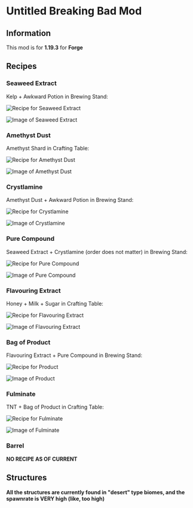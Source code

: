 # Untitled Breaking Bad Mod
## Information
This mod is for **1.19.3** for **Forge**
## Recipes
### Seaweed Extract

Kelp + Awkward Potion in Brewing Stand:

![Recipe for Seaweed Extract](https://user-images.githubusercontent.com/73184526/221743938-de047e80-af4f-4300-bdbf-50eabb5612ee.png)

![Image of Seaweed Extract](https://user-images.githubusercontent.com/73184526/221743887-8bba2f8c-a1d7-4655-b2ea-f8512bdee7f5.png)

### Amethyst Dust

Amethyst Shard in Crafting Table:

![Recipe for Amethyst Dust](https://user-images.githubusercontent.com/73184526/221744297-a7c10453-63e0-4270-833b-354ae8ff58f4.png)

![Image of Amethyst Dust](https://user-images.githubusercontent.com/73184526/221744327-ca75a8a9-2166-4a69-ac60-04d4c34837ea.png)

### Crystlamine

Amethyst Dust + Awkward Potion in Brewing Stand:

![Recipe for Crystlamine](https://user-images.githubusercontent.com/73184526/221744517-7500da12-725a-43e6-adaf-830e3335d5a4.png)

![Image of Crystlamine](https://user-images.githubusercontent.com/73184526/221744533-80fbdd32-0a12-44f7-bf5e-e76dcbf96fc5.png)

### Pure Compound

Seaweed Extract + Crystlamine (order does not matter) in Brewing Stand:

![Recipe for Pure Compound](https://user-images.githubusercontent.com/73184526/221744650-b95c0052-a942-4451-8a94-cc0d4b050cdf.png)

![Image of Pure Compound](https://user-images.githubusercontent.com/73184526/221744674-060d7388-27a5-4cc6-9b17-6862099961a4.png)

### Flavouring Extract

Honey + Milk + Sugar in Crafting Table:

![Recipe for Flavouring Extract](https://user-images.githubusercontent.com/73184526/221744816-50fd4071-906f-4854-86e0-2f2f440d8b95.png)

![Image of Flavouring Extract](https://user-images.githubusercontent.com/73184526/221744889-95ba4f94-9207-4564-aca1-5ae630fef7cb.png)

### Bag of Product

Flavouring Extract + Pure Compound in Brewing Stand:

![Recipe for Product](https://user-images.githubusercontent.com/73184526/221744998-014e9104-ebad-4c21-9590-affdd76673c8.png)

![Image of Product](https://user-images.githubusercontent.com/73184526/221745013-54d21a25-fd0b-4d25-b589-8a26e8dc8b61.png)

### Fulminate

TNT + Bag of Product in Crafting Table:

![Recipe for Fulminate](https://user-images.githubusercontent.com/73184526/221745123-9a4a0844-771f-4dc8-be7e-7dc607ac59b3.png)

![Image of Fulminate](https://user-images.githubusercontent.com/73184526/221745138-16ea3a14-3a94-48c2-aec5-0be8f89a3957.png)

### Barrel
**NO RECIPE AS OF CURRENT**

## Structures
**All the structures are currently found in "desert" type biomes, and the spawnrate is VERY high (like, too high)**
